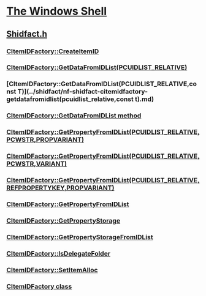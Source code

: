 # [The Windows Shell](../_shell/index.md)
## [Shidfact.h](index.md)
### [CItemIDFactory::CreateItemID](../shidfact/nf-shidfact-citemidfactory-createitemid.md)
### [CItemIDFactory::GetDataFromIDList(PCUIDLIST_RELATIVE)](../shidfact/nf-shidfact-citemidfactory-getdatafromidlist(pcuidlist_relative).md)
### [CItemIDFactory::GetDataFromIDList(PCUIDLIST_RELATIVE,const T)](../shidfact/nf-shidfact-citemidfactory-getdatafromidlist(pcuidlist_relative,const t).md)
### [CItemIDFactory::GetDataFromIDList method](../shidfact/nf-shidfact-citemidfactory-getdatafromidlist.md)
### [CItemIDFactory::GetPropertyFromIDList(PCUIDLIST_RELATIVE,PCWSTR,PROPVARIANT)](../shidfact/nf-shidfact-citemidfactory-getpropertyfromidlist(pcuidlist_relative,pcwstr,propvariant).md)
### [CItemIDFactory::GetPropertyFromIDList(PCUIDLIST_RELATIVE,PCWSTR,VARIANT)](../shidfact/nf-shidfact-citemidfactory-getpropertyfromidlist(pcuidlist_relative,pcwstr,variant).md)
### [CItemIDFactory::GetPropertyFromIDList(PCUIDLIST_RELATIVE,REFPROPERTYKEY,PROPVARIANT)](../shidfact/nf-shidfact-citemidfactory-getpropertyfromidlist(pcuidlist_relative,refpropertykey,propvariant).md)
### [CItemIDFactory::GetPropertyFromIDList](../shidfact/nf-shidfact-citemidfactory-getpropertyfromidlist.md)
### [CItemIDFactory::GetPropertyStorage](../shidfact/nf-shidfact-citemidfactory-getpropertystorage.md)
### [CItemIDFactory::GetPropertyStorageFromIDList](../shidfact/nf-shidfact-citemidfactory-getpropertystoragefromidlist.md)
### [CItemIDFactory::IsDelegateFolder](../shidfact/nf-shidfact-citemidfactory-isdelegatefolder.md)
### [CItemIDFactory::SetItemAlloc](../shidfact/nf-shidfact-citemidfactory-setitemalloc.md)
### [CItemIDFactory class](../shidfact/nl-shidfact-citemidfactory.md)
